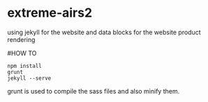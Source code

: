 
# extreme-airs2


using jekyll for the website and data blocks for the website product rendering

#HOW TO

```
npm install
grunt 
jekyll --serve
```

grunt is used to compile the sass files and also minify them.
